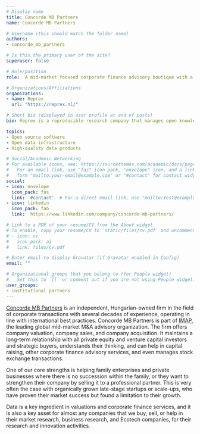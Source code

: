 ```yaml
---
# Display name
title: Concorde MB Partners
name: Concorde MB Partners

# Username (this should match the folder name)
authors:
- concorde_mb_partners

# Is this the primary user of the site?
superuser: false

# Role/position
role:  A mid-market focused corporate finance advisory boutique with a special focus on international business development.

# Organizations/Affiliations
organizations:
- name: Reprex
  url: "https://reprex.nl/"

# Short bio (displayed in user profile at end of posts)
bio: Reprex is a reproducible research company that manages open knowlege platforms, develops its software and creates high-quality datasets.

topics:
- Open source software
- Open data infrastructure
- High-quality data products

# Social/Academic Networking
# For available icons, see: https://sourcethemes.com/academic/docs/page-builder/#icons
#   For an email link, use "fas" icon pack, "envelope" icon, and a link in the
#   form "mailto:your-email@example.com" or "#contact" for contact widget.
social:
- icon: envelope
  icon_pack: fas
  link: '#contact'  # For a direct email link, use "mailto:test@example.org".
- icon: linkedin
  icon_pack: fab
  link:  https://www.linkedin.com/company/concorde-mb-partners/

# Link to a PDF of your resume/CV from the About widget.
# To enable, copy your resume/CV to `static/files/cv.pdf` and uncomment the lines below.
# - icon: cv
#   icon_pack: ai
#   link: files/cv.pdf

# Enter email to display Gravatar (if Gravatar enabled in Config)
email: ""

# Organizational groups that you belong to (for People widget)
#   Set this to `[]` or comment out if you are not using People widget.
user_groups:
- institutional partners
---
```


[Concorde MB Partners](www.cmbp.hu) is an independent, Hungarian-owned firm in the field of corporate transactions with several decades of experience, operating in line with international best practices. Concorde MB Partners is part of [IMAP](www.imap.com), the leading global mid-market M&A advisory organization. The firm offers company valuation, company sales, and company acquisition. It maintains a long-term relationship with all private equity and venture capital investors and strategic buyers, understands their thinking, and can help in capital raising, other corporate finance advisory services, and even manages stock exchange transactions. 

One of our core strengths is helping family enterprises and private businesses where there is no succession within the family, or they want to strengthen their company by selling it to a professional partner. This is very often the case with organically grown late-stage startups or scale-ups, who have proven their market success but found a limitation to their growth. 

Data is a key ingredient in valuations and corporate finance services, and it is also a key asset for almost any companies that we buy, sell, or help in their market research, business research, and Ecotech companies, for their research and innovation activities.

